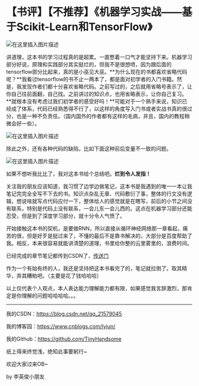 # 【书评】【不推荐】《机器学习实战——基于Scikit-Learn和TensorFlow》

![在这里插入图片描述](https://img-blog.csdnimg.cn/2020090316425294.png?x-oss-process=image/watermark,type_ZmFuZ3poZW5naGVpdGk,shadow_10,text_aHR0cHM6Ly9ibG9nLmNzZG4ubmV0L3FxXzIxNTc5MDQ1,size_16,color_FFFFFF,t_70#pic_center)

讲道理，这本书的学习过程真的是超累。一直憋着一口气才能坚持下来。机器学习部分好说，原理和实践部分其实挺烂的，但我不是很想喷，因为跟后面的tensorflow部分比起来，真的是小巫见大巫。**为什么现在的书都喜欢省略代码呢？**我看过tensorflow的书不止一两本了，都是面对初学者的入门书籍。然是，我发现作者们都十分喜欢省略代码。之前写过的，之后就用省略号表示了，让你自己往前面翻，自己找。之前讲过的知识点，也用省略表示，让你自己复习。**就根本没有考虑过我们初学者的感受好吗！**可能对于一个熟手来说，知识已经成了体系，代码已经熟悉得不行了，以这样的角度写入门书或者实战书真的很过分，也是一种不负责任。（国内国外的作者都有这样的毛病，并且，国内的教程稍微会好一些）。

![在这里插入图片描述](https://img-blog.csdnimg.cn/20200908104313447.png?x-oss-process=image/watermark,type_ZmFuZ3poZW5naGVpdGk,shadow_10,text_aHR0cHM6Ly9ibG9nLmNzZG4ubmV0L3FxXzIxNTc5MDQ1,size_16,color_FFFFFF,t_70#pic_center)

除此之外，还有各种代码的缺陷，比如下面这种前后变量不一致的问题。

![在这里插入图片描述](https://img-blog.csdnimg.cn/20200908173300343.png?x-oss-process=image/watermark,type_ZmFuZ3poZW5naGVpdGk,shadow_10,text_aHR0cHM6Ly9ibG9nLmNzZG4ubmV0L3FxXzIxNTc5MDQ1,size_16,color_FFFFFF,t_70#pic_center)

如果不想听我比比了，我对这本书给个总结吧。**烂到令人发指！**

关注我的朋友应该知道，我习惯了边学边做笔记，这本书是我遇到的唯一一本让我笔记完完全全写不下去的书。知识点杂乱无章、代码敷衍了事，整体的行文没有逻辑，想说啥就写点代码应付一下，整体给人的感觉就是在瞎写，前后的小节之间没有联系，特别是代码上没有联系，一会儿东一会儿西的。这点在机器学习部分还能忍受，但是到了深度学习部分，就十分令人气愤了。

开始接触这本书的契机，是要做RNN，所以直接从循环神经网络那一章看起，痛苦的很，但是好歹是挺过来了，不懂的最后不是靠书解决的，大部分是百度帮助了我。相反，本来很容易就能讲清楚的道理，书里给你整的云里雾里的，浪费时间。

已经完成的章节笔记都传到CSDN了，[传送门](https://blog.csdn.net/qq_21579045/article/details/111384660)

作为一个有始有终的人，我还是坚持把这本书看完了的，笔记就拉倒了。取其精华，弃其糟粕吧。（主要是花了钱哈哈哈）

以上仅代表个人观点，本人表达能力理解能力都有限，如果感觉我言辞激烈，那肯定是你理解的问题哈哈哈哈。。。

------

我的CSDN：https://blog.csdn.net/qq_21579045

我的博客园：https://www.cnblogs.com/lyjun/

我的Github：https://github.com/TinyHandsome

纸上得来终觉浅，绝知此事要躬行~

欢迎大家过来OB~

by 李英俊小朋友
